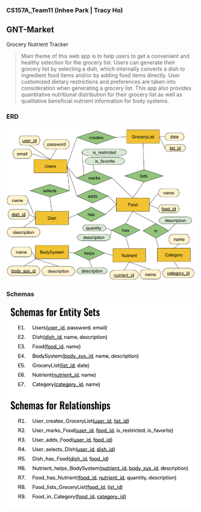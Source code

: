 ### CS157A_Team11 (Inhee Park | Tracy Ho)

## GNT-Market 
Grocery Nutrient Tracker
<blockquote>
Main theme of this web app is to help users to get a convenient and healthy selection for the grocery list. Users can generate their grocery list by selecting a dish, which internally converts a dish to ingredient food items and/or by adding food items directly. User customized dietary restrictions and preferences are taken into consideration when generating a grocery list. This app also provides quantitative nutritional distribution for their grocery list as well as qualitative beneficial nutrient information for body systems.
</blockquote>

### ERD
<img src="https://github.com/ipark-CS/CS157A_Team11/blob/master/DBmodel_ERD/ERD.png" width="600">

### Schemas 
<img src="https://github.com/ipark-CS/CS157A_Team11/blob/master/DBmodel_ERD/schema.png"  width="600">

